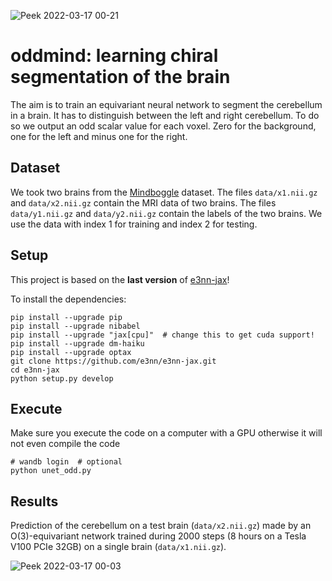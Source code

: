 ![Peek 2022-03-17 00-21](https://user-images.githubusercontent.com/333780/158736611-87eae726-c7d2-4d10-868d-34e6305740a2.gif)
# oddmind: learning chiral segmentation of the brain

The aim is to train an equivariant neural network to segment the cerebellum in a brain.
It has to distinguish between the left and right cerebellum.
To do so we output an odd scalar value for each voxel.
Zero for the background, one for the left and minus one for the right.

## Dataset

We took two brains from the [Mindboggle](https://mindboggle.info/) dataset.
The files `data/x1.nii.gz` and `data/x2.nii.gz` contain the MRI data of two brains.
The files `data/y1.nii.gz` and `data/y2.nii.gz` contain the labels of the two brains.
We use the data with index 1 for training and index 2 for testing.

## Setup

This project is based on the **last version** of [e3nn-jax](https://github.com/e3nn/e3nn-jax)!

To install the dependencies:

```
pip install --upgrade pip
pip install --upgrade nibabel
pip install --upgrade "jax[cpu]"  # change this to get cuda support!
pip install --upgrade dm-haiku
pip install --upgrade optax
git clone https://github.com/e3nn/e3nn-jax.git
cd e3nn-jax
python setup.py develop
```

## Execute

Make sure you execute the code on a computer with a GPU otherwise it will not even compile the code
```
# wandb login  # optional
python unet_odd.py
```

## Results
Prediction of the cerebellum on a test brain (`data/x2.nii.gz`) made by an O(3)-equivariant network trained during 2000 steps (8 hours on a Tesla V100 PCIe 32GB) on a single brain (`data/x1.nii.gz`).

![Peek 2022-03-17 00-03](https://user-images.githubusercontent.com/333780/158734792-731a2861-2e6e-494c-938d-5239097d6133.gif)
